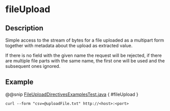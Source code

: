 <a id="fileupload-java"></a>
# fileUpload

## Description

Simple access to the stream of bytes for a file uploaded as a multipart form together with metadata
about the upload as extracted value.

If there is no field with the given name the request will be rejected, if there are multiple file parts
with the same name, the first one will be used and the subsequent ones ignored.

## Example

@@snip [FileUploadDirectivesExamplesTest.java](../../../../../../../test/java/docs/http/javadsl/server/directives/FileUploadDirectivesExamplesTest.java) { #fileUpload }

```
curl --form "csv=@uploadFile.txt" http://<host>:<port>
```